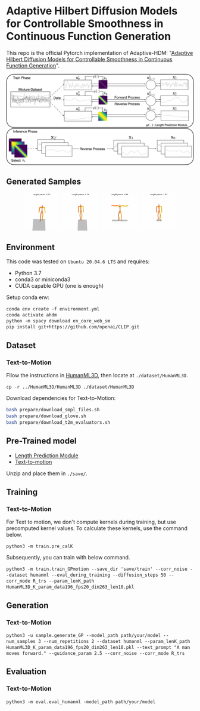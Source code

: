 # Adaptive Hilbert Diffusion Models for Controllable Smoothness in Continuous Function Generation

This repo is the official Pytorch implementation of Adaptive-HDM: "[Adaptive Hilbert Diffusion Models for Controllable Smoothness in Continuous Function Generation]()".

<img src="./asset/overview.png">

## Generated Samples
<p align="center">
  <img src="./asset/lens_0.03.gif", width=20%>
  <img src="./asset/lens_0.24.gif", width=20%>
  <img src="./asset/lens_0.46.gif", width=20%>
  <img src="./asset/lens_1.00.gif", width=20%>
</p>

## Environment <!--Installation-->

This code was tested on `Ubuntu 20.04.6 LTS` and requires:

* Python 3.7
* conda3 or miniconda3
* CUDA capable GPU (one is enough)

Setup conda env:
```shell
conda env create -f environment.yml
conda activate ahdm
python -m spacy download en_core_web_sm
pip install git+https://github.com/openai/CLIP.git
```

## Dataset

### Text-to-Motion
Fllow the instructions in [HumanML3D](), then locate at `./dataset/HumanML3D`.
```shell
cp -r ../HumanML3D/HumanML3D ./dataset/HumanML3D
```

Download dependencies for Text-to-Motion:

```bash
bash prepare/download_smpl_files.sh
bash prepare/download_glove.sh
bash prepare/download_t2m_evaluators.sh
```

## Pre-Trained model

- [Length Prediction Module](https://drive.google.com/file/d/19kDnLs3FKX24_fZXWhdlcQq27-k8zUD_/view?usp=sharing)
- [Text-to-motion](https://drive.google.com/file/d/1L9lMFo3L0KZPVbRUTMpAsb95ELsfKtPE/view?usp=sharing)

Unzip and place them in `./save/`.

## Training
### Text-to-Motion
For Text to motion, we don't compute kernels during training, but use precomputed kernel values. To calculate these kernels, use the command below.

```shell
python3 -m train.pre_calK
```

Subsequently, you can train with below command.
```shell
python3 -m train.train_GPmotion --save_dir 'save/train' --corr_noise --dataset humanml --eval_during_training --diffusion_steps 50 --corr_mode R_trs --param_lenK_path HumanML3D_K_param_data196_fps20_dim263_len10.pkl
```

## Generation
### Text-to-Motion
```shell
python3 -u sample.generate_GP --model_path path/your/model --num_samples 3 --num_repetitions 2 --dataset humanml --param_lenK_path HumanML3D_K_param_data196_fps20_dim263_len10.pkl --text_prompt "A man moves forward." --guidance_param 2.5 --corr_noise --corr_mode R_trs 
```

## Evaluation
### Text-to-Motion
```shell
python3 -m eval.eval_humanml -model_path path/your/model
```
